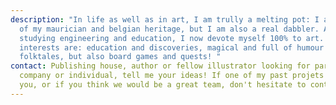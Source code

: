 ```yaml
---
description: "In life as well as in art, I am trully a melting pot: I am proud
  of my maurician and belgian heritage, but I am also a real dabbler. After
  studying engineering and education, I now devote myself 100% to art. My main
  interests are: education and discoveries, magical and full of humour
  folktales, but also board games and quests! "
contact: Publishing house, author or fellow illustrator looking for partnership,
  company or individual, tell me your ideas! If one of my past projets inspires
  you, or if you think we would be a great team, don't hesitate to contact me!
---
```

